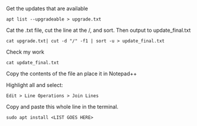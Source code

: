 Get the updates that are available

```
apt list --upgradeable > upgrade.txt
```

Cat the .txt file, cut the line at the /, and sort. Then output to update_final.txt

```
cat upgrade.txt| cut -d "/" -f1 | sort -u > update_final.txt
```

Check my work

```
cat update_final.txt
```

Copy the contents of the file an place it in Notepad++

Highlight all and select:

```
Edit > Line Operations > Join Lines
```

Copy and paste this whole line in the terminal.

```
sudo apt install <LIST GOES HERE>
```
